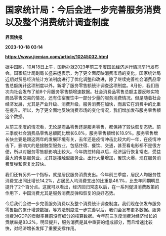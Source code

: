 # 国家统计局：今后会进一步完善服务消费以及整个消费统计调查制度
**界面快报**

**2023-10-18 03:14**

**https://www.jiemian.com/article/10245032.html**

据中国网，10月18日上午，国新办就2023年前三季度国民经济运行情况举行发布会。国家统计局副局长盛来运表示，为了更全面反映消费市场的变化，国家统计局近期对贸易经济统计方法制度进行了优化调整和改进，除了继续完善社会消费品零售总额统计这项制度以外，新增了服务零售额统计调查这项制度。8月份，我们首次向社会发布了前8个月服务零售额增速数据。社会消费品零售总额主要反映实物商品零售交易的情况，还有住宿餐饮中一部分少量的服务消费情况。但是随着社会经济发展，尤其是产业升级、消费升级，服务消费在加快，而且它在消费中的比重在提升。所以，为了更全面地反映消费市场的变化情况，我们增加发布服务零售额这个数据。

从前三季度的情况看，无论是商品零售还是服务零售，都保持了较快恢复态势。前三季度社会消费品零售总额同比增长6.8%，服务零售额增长18.9%。服务零售增长快主要是跟这两年的发展环境有关，去年还是疫情冲击比较大的一年，在疫情冲击下，影响大的是接触型服务业，包括住宿、餐饮、交通，甚至看电影都不是很方便，所以对服务零售额影响比较大。今年防控转段以后，经济运行恢复常态，受益最大的也是服务业，尤其是接触型服务业。出行大量增加，餐饮火爆，现在服务消费反弹和恢复比较快。

我们还有另外一个指标，就是居民服务消费支出。今年前三季度，居民人均服务性消费支出同比增长14.2%，占居民人均消费支出的比重是46.1%，比去年同期明显提升了2个百分点。这就可以看出，经济回归常态以后，在一系列促进消费政策的作用下，中国消费尤其是服务消费反弹和恢复的良好态势。

今后我们会进一步完善服务消费以及整个消费统计调查制度。我们现在仅发布服务零售额的累计增速数据，等方法制度进一步完善以后，我们会发布更多数据。服务消费对GDP的贡献率目前没有细分的核算数据。今年前三季度消费对经济增长的贡献率是83.2%，明显提升，服务消费是其中重要的组成部分，而且增速比较快，对经济增长发挥了重要支撑作用。